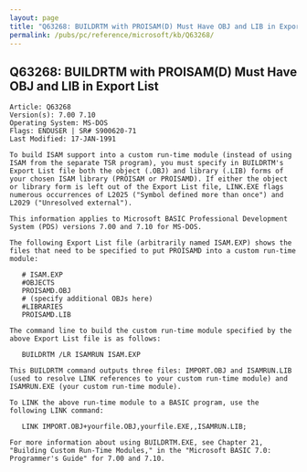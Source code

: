 ```yaml
---
layout: page
title: "Q63268: BUILDRTM with PROISAM(D) Must Have OBJ and LIB in Export List"
permalink: /pubs/pc/reference/microsoft/kb/Q63268/
---
```


## Q63268: BUILDRTM with PROISAM(D) Must Have OBJ and LIB in Export List

	Article: Q63268
	Version(s): 7.00 7.10
	Operating System: MS-DOS
	Flags: ENDUSER | SR# S900620-71
	Last Modified: 17-JAN-1991
	
	To build ISAM support into a custom run-time module (instead of using
	ISAM from the separate TSR program), you must specify in BUILDRTM's
	Export List file both the object (.OBJ) and library (.LIB) forms of
	your chosen ISAM library (PROISAM or PROISAMD). If either the object
	or library form is left out of the Export List file, LINK.EXE flags
	numerous occurrences of L2025 ("Symbol defined more than once") and
	L2029 ("Unresolved external").
	
	This information applies to Microsoft BASIC Professional Development
	System (PDS) versions 7.00 and 7.10 for MS-DOS.
	
	The following Export List file (arbitrarily named ISAM.EXP) shows the
	files that need to be specified to put PROISAMD into a custom run-time
	module:
	
	   # ISAM.EXP
	   #OBJECTS
	   PROISAMD.OBJ
	   # (specify additional OBJs here)
	   #LIBRARIES
	   PROISAMD.LIB
	
	The command line to build the custom run-time module specified by the
	above Export List file is as follows:
	
	   BUILDRTM /LR ISAMRUN ISAM.EXP
	
	This BUILDRTM command outputs three files: IMPORT.OBJ and ISAMRUN.LIB
	(used to resolve LINK references to your custom run-time module) and
	ISAMRUN.EXE (your custom run-time module).
	
	To LINK the above run-time module to a BASIC program, use the
	following LINK command:
	
	   LINK IMPORT.OBJ+yourfile.OBJ,yourfile.EXE,,ISAMRUN.LIB;
	
	For more information about using BUILDRTM.EXE, see Chapter 21,
	"Building Custom Run-Time Modules," in the "Microsoft BASIC 7.0:
	Programmer's Guide" for 7.00 and 7.10.
